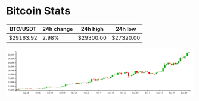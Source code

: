 # Bitcoin Stats

BTC/USDT|24h change|24h high|24h low|
|---|---|---|---|
|$29163.92|2.98%|$29300.00|$27320.00|

<img src="./chart.svg">
